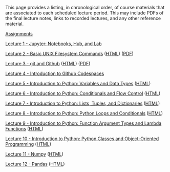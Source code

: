 <!--
.. title: Course Materials
.. slug: index
.. date: 2020-01-01 11:24:22 UTC-05:00
-->


This page provides a listing, in chronological order, of course materials that are associated to
each scheduled lecture period.  This may include PDFs of the final lecture notes, links to recorded lectures, 
and any other reference material.


[Assignments](https://github.com/PGE311?q=&type=public&language=&sort=)


<a href="https://youtu.be/jSNs4I4abKg" target="blank_">Lecture 1 - Jupyter: Notebooks, Hub, and Lab</a> 

<a href="https://youtu.be/iRvjfdccNTk" target="blank_">Lecture 2 - Basic UNIX Filesystem Commands</a> ([HTML](/slides/BasicUnixCommands_FileSystem.slides.html)) ([PDF](/slides/BasicUnixCommands_FileSystem.pdf))

<a href="https://youtu.be/0xrsyxsI31A" target="blank_">Lecture 3 - git and Github</a> ([HTML](/slides/git_and_Github.slides.html)) ([PDF](/slides/git_and_Github.pdf))

<a href="https://youtu.be/T4R897LRBiM" target="blank_">Lecture 4 - Introduction to Github Codespaces</a> 

<a href="https://youtu.be/Q1GTRWg9ciA" target="blank_">Lecture 5 - Introduction to Python: Variables and Data Types</a> ([HTML](https://johnfoster.pge.utexas.edu/numerical-methods-book/PythonIntro_VariablesDataTypes.html)) 

<a href="https://youtu.be/fOkjvo3Jjs4" target="blank_">Lecture 6 - Introduction to Python: Conditionals and Flow Control</a> ([HTML](https://johnfoster.pge.utexas.edu/numerical-methods-book/PythonIntro_ConditionalsFlowControl.html)) 

<a href="https://youtu.be/-5AEvur4F0c" target="blank_">Lecture 7 - Introduction to Python: Lists, Tuples, and Dictionaries</a> ([HTML](https://johnfoster.pge.utexas.edu/numerical-methods-book/PythonIntro_ListsTuplesDictionaries.html)) 

<a href="https://youtu.be/Uz2F5yYfU6s" target="blank_">Lecture 8 - Introduction to Python: Python Loops and Conditionals</a> ([HTML](https://johnfoster.pge.utexas.edu/numerical-methods-book/PythonIntro_Loops.html)) 

<a href="https://youtu.be/-pGA4WGoaAQ" target="blank_">Lecture 9 - Introduction to Python: Function Argument Types and Lambda Functions</a> ([HTML](https://johnfoster.pge.utexas.edu/numerical-methods-book/PythonIntro_Functions.html)) 

<a href="https://youtu.be/5QYfp9IF6m0" target="blank_">Lecture 10 - Introduction to Python: Python Classes and Object-Oriented Programming</a> ([HTML](https://johnfoster.pge.utexas.edu/numerical-methods-book/PythonIntro_ObjectOrientedProgramming.html)) 

<a href="https://youtu.be/37WEVRpQJ5M" target="blank_">Lecture 11 - Numpy</a> ([HTML](https://johnfoster.pge.utexas.edu/numerical-methods-book/ScientificPython_Numpy.html)) 

<a href="https://youtu.be/jE-XTWhWLRU" target="blank_">Lecture 12 - Pandas</a> ([HTML](https://johnfoster.pge.utexas.edu/numerical-methods-book/ScientificPython_Pandas.html)) 
